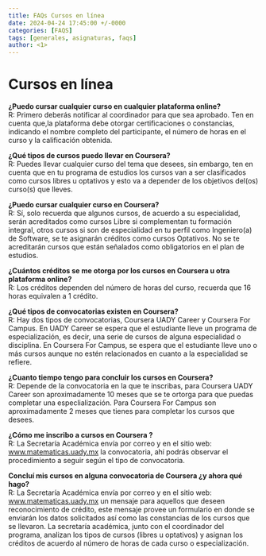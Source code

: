 ```yaml
---
title: FAQs Cursos en línea
date: 2024-04-24 17:45:00 +/-0000
categories: [FAQS]
tags: [generales, asignaturas, faqs] 
author: <1>
---
```


# Cursos en línea

**¿Puedo cursar cualquier curso en cualquier plataforma online?**
<br>
R: Primero deberás notificar al coordinador para que sea aprobado. Ten en cuenta que,la plataforma debe otorgar certificaciones o constancias, indicando el nombre completo del participante, el número de horas en el curso y la calificación obtenida.

**¿Qué tipos de cursos puedo llevar en Coursera?**
<br>
R: Puedes llevar cualquier curso del tema que desees, sin embargo, ten en cuenta que en tu programa de estudios los cursos van a ser clasificados como cursos libres u optativos y esto va a depender de los objetivos del(os) curso(s) que lleves.

**¿Puedo cursar cualquier curso en Coursera?**
<br>
R: Sí, solo recuerda que algunos cursos, de acuerdo a su especialidad, serán acreditados como cursos Libre si complementan tu formación integral, otros cursos si son de especialidad en tu perfil como Ingeniero(a) de Software, se te asignarán créditos como cursos Optativos. No se te acreditarán cursos que están señalados como obligatorios en el plan de estudios.

**¿Cuántos créditos se me otorga por los cursos en Coursera u otra plataforma online?**
<br>
R: Los créditos dependen del número de horas del curso, recuerda que 16 horas equivalen a 1 crédito.

**¿Qué tipos de convocatorias existen en Coursera?**
<br>
R: Hay dos tipos de convocatorias, Coursera UADY Career y Coursera For Campus. En UADY Career se espera que el estudiante lleve un programa de especialización, es decir, una serie de cursos de alguna especialidad o disciplina. En Coursera For Campus, se espera que el estudiante lleve uno o más cursos aunque no estén relacionados en cuanto a la especialidad se refiere.

**¿Cuanto tiempo tengo para concluir los cursos en Coursera?**
<br>
R: Depende de la convocatoria en la que te inscribas, para Coursera UADY Career son aproximadamente 10 meses que se te ortorga para que puedas completar una especlialización. Para Coursera For Campus son aproximadamente 2 meses que tienes para completar los cursos que desees.

**¿Cómo me inscribo a cursos en Coursera ?**
<br>
R: La Secretaría Académica envía por correo y en el sitio web: www.matematicas.uady.mx la convocatoria, ahí podrás observar el procedimiento a seguir según el tipo de convocatoria. 

**Concluí mis cursos en alguna convocatoria de Coursera ¿y ahora qué hago?**
<br>
R: La Secretaría Académica envía por correo y en el sitio web: www.matematicas.uady.mx un mensaje para aquellos que deseen reconocimiento de crédito, este mensaje provee un formulario en donde se enviarán los datos solicitados así como las constancias de los cursos que se llevaron. La secretaría académica, junto con el coordinador del programa, analizan los tipos de cursos (libres u optativos) y asignan los créditos de acuerdo al número de horas de cada curso o especialización.

